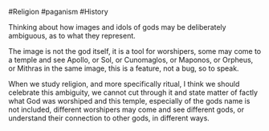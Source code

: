 
#Religion #paganism #History 

Thinking about how images and idols of gods may be deliberately ambiguous, as to what they represent.

The image is not the god itself, it is a tool for worshipers, some may come to a temple and see Apollo, or Sol, or Cunomaglos, or Maponos, or Orpheus, or Mithras in the same image, this is a feature, not a bug, so to speak.

When we study religion, and more specifically ritual, I think we should celebrate this ambiguity, we cannot cut through it and state matter of factly what God was worshiped and this temple, especially of the gods name is not included, different worshipers may come and see different gods, or understand their connection to other gods, in different ways.